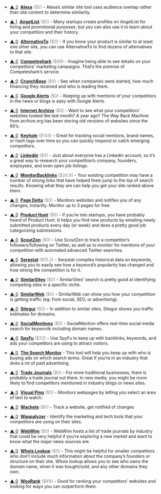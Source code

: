 - <a href="#vote-form" class="vote-link" rel="modal:open" id="recFRe7tIQW3j5YQv">&#x25B2; <span class="count">2</span></a> &nbsp;**[Alexa](https://www.alexa.com/find-similar-sites)** <span style="color: grey;">($0)</span> - Alexa’s similar site tool uses audience overlap rather than site content to determine similarity.

- <a href="#vote-form" class="vote-link" rel="modal:open" id="recK7omrRk9z6QtXF">&#x25B2; <span class="count">1</span></a> &nbsp;**[AngelList](https://angel.co/)** <span style="color: grey;">($0)</span> - Many startups create profiles on AngelList for hiring and promotional purposes, but you can also use it to learn about your competition and their history.

- <a href="#vote-form" class="vote-link" rel="modal:open" id="recIMNqC5qtKwyPbL">&#x25B2; <span class="count">0</span></a> &nbsp;**[AlternativeTo](https://alternativeto.net/)** <span style="color: grey;">($0)</span> - If you know your product is similar to at least one other site, you can use AlternativeTo to find dozens of alternatives to that site.

- <a href="#vote-form" class="vote-link" rel="modal:open" id="recjL4hUW1I8JEtx5">&#x25B2; <span class="count">0</span></a> &nbsp;**[Competeshark](https://competeshark.com/)** <span style="color: grey;">($89)</span> - Imagine being able to see details on your competitors’ marketing campaigns. That’s the premise of Competeshark’s service.

- <a href="#vote-form" class="vote-link" rel="modal:open" id="recYsnEwYkAcHcgTa">&#x25B2; <span class="count">0</span></a> &nbsp;**[CrunchBase](https://www.crunchbase.com/)** <span style="color: grey;">($0)</span> - See when companies were started, how much financing they received and who is leading them.

- <a href="#vote-form" class="vote-link" rel="modal:open" id="recsuAI1STKfH0AE5">&#x25B2; <span class="count">0</span></a> &nbsp;**[Google Alerts](https://www.google.com/alerts)** <span style="color: grey;">($0)</span> - Keeping up with mentions of your competitors in the news or blogs is easy with Google Alerts.

- <a href="#vote-form" class="vote-link" rel="modal:open" id="recWFcLSWXGHLvT1k">&#x25B2; <span class="count">0</span></a> &nbsp;**[Internet Archive](https://archive.org/)** <span style="color: grey;">($0)</span> - Want to see what your competitors’ websites looked like last month? A year ago? The Way Back Machine from archive.org has been storing old versions of websites since the 90’s.

- <a href="#vote-form" class="vote-link" rel="modal:open" id="reciLiIhXtWawWc70">&#x25B2; <span class="count">0</span></a> &nbsp;**[Keyhole](http://keyhole.co/)** <span style="color: grey;">($149)</span> - Great for tracking social mentions, brand names, or hash tags over time so you can quickly respond or catch emerging competitors.

- <a href="#vote-form" class="vote-link" rel="modal:open" id="recLrDKKpVTXtTLZl">&#x25B2; <span class="count">0</span></a> &nbsp;**[Linkedin](https://www.linkedin.com/)** <span style="color: grey;">($0)</span> - Just about everyone has a Linkedin account, so it’s a great way to research your competition’s company, founders, employees, and even open job listings.

- <a href="#vote-form" class="vote-link" rel="modal:open" id="recHHkU6HbSm7Gmvs">&#x25B2; <span class="count">0</span></a> &nbsp;**[MonitorBacklinks](https://monitorbacklinks.com/)** <span style="color: grey;">($24.9)</span> - Your existing competition may have a number of strong links that have helped them jump to the top of search results. Knowing what they are can help you get your site ranked above them.

- <a href="#vote-form" class="vote-link" rel="modal:open" id="recFy6yiGCz7IIuGm">&#x25B2; <span class="count">0</span></a> &nbsp;**[Page Delta](https://pagedelta.com/)** <span style="color: grey;">($0)</span> - Monitors websites and notifies you of any changes, instantly. Monitor up to 3 pages for free.

- <a href="#vote-form" class="vote-link" rel="modal:open" id="recFXrj6frZ9C2evA">&#x25B2; <span class="count">0</span></a> &nbsp;**[Product Hunt](https://www.producthunt.com/)** <span style="color: grey;">($0)</span> - If you’re into startups, you have probably heard of Product Hunt. It helps you find new products by emailing newly submitted products every day (or week) and does a pretty good job categorizing submissions.

- <a href="#vote-form" class="vote-link" rel="modal:open" id="reckEL0KG2Ax3mGI6">&#x25B2; <span class="count">0</span></a> &nbsp;**[ScoutZen](https://www.scoutzen.com/)** <span style="color: grey;">($0)</span> - Use ScoutZen to track a competitor’s followers/following on Twitter, as well as to monitor for mentions of your competition with automated advanced Twitter searches.

- <a href="#vote-form" class="vote-link" rel="modal:open" id="rec9PnOdylQsDp1eS">&#x25B2; <span class="count">0</span></a> &nbsp;**[Serpstat](https://serpstat.com/)** <span style="color: grey;">($15.2)</span> - Serpstat compiles historical data on keywords, allowing you to easily see how a keyword’s popularity has changed and how strong the competition is for it.

- <a href="#vote-form" class="vote-link" rel="modal:open" id="recTpoomsPVUVv3nj">&#x25B2; <span class="count">0</span></a> &nbsp;**[SimilarSites](http://www.similarsites.com/)** <span style="color: grey;">($0)</span> - SimilarSites’ search is pretty good at identifying competing sites in a specific niche.

- <a href="#vote-form" class="vote-link" rel="modal:open" id="rec16QQBNlyJAxyIH">&#x25B2; <span class="count">0</span></a> &nbsp;**[SimilarWeb](https://www.similarweb.com/)** <span style="color: grey;">($0)</span> - SimilarWeb can show you how your competition is getting traffic (eg: from social, SEO, or advertising).

- <a href="#vote-form" class="vote-link" rel="modal:open" id="recrfV7UEVm75nZZs">&#x25B2; <span class="count">0</span></a> &nbsp;**[Sitegur](http://sitegur.com/)** <span style="color: grey;">($0)</span> - In addition to similar sites, Sitegur shows you traffic estimates for domains.

- <a href="#vote-form" class="vote-link" rel="modal:open" id="recr5ZPrFT6Q8fiGp">&#x25B2; <span class="count">0</span></a> &nbsp;**[SocialMentions](http://www.socialmention.com/)** <span style="color: grey;">($0)</span> - SocialMention offers real-time social media search for keywords including domain names.

- <a href="#vote-form" class="vote-link" rel="modal:open" id="recbmxVjWO1YPIYvq">&#x25B2; <span class="count">0</span></a> &nbsp;**[SpyFu](https://www.spyfu.com/)** <span style="color: grey;">($33)</span> - Use SpyFu to keep up with backlinks, keywords, and ads your competitors are using to attract visitors.

- <a href="#vote-form" class="vote-link" rel="modal:open" id="recw8LdBjBTrLHn6P">&#x25B2; <span class="count">0</span></a> &nbsp;**[The Search Monitor](https://www.thesearchmonitor.com/)**  - This tool will help you keep up with who is buying ads on which search terms. Great if you’re in an industry that does a lot of paid advertising.

- <a href="#vote-form" class="vote-link" rel="modal:open" id="recyPFMMAU5DuKN74">&#x25B2; <span class="count">0</span></a> &nbsp;**[Trade Journals](https://en.wikipedia.org/wiki/Category:Professional_and_trade_magazines)** <span style="color: grey;">($0)</span> - For more traditional businesses, there is probably a trade journal out there. In new media, you might be more likely to find competitors mentioned in industry blogs or news sites.

- <a href="#vote-form" class="vote-link" rel="modal:open" id="recTdUIRNdEfsM4gL">&#x25B2; <span class="count">0</span></a> &nbsp;**[Visual Ping](https://visualping.io/)** <span style="color: grey;">($0)</span> - Monitors webpages by letting you select an area of text to watch.

- <a href="#vote-form" class="vote-link" rel="modal:open" id="recgT7ZpeKKieezLc">&#x25B2; <span class="count">0</span></a> &nbsp;**[Wachete](https://www.wachete.com/)** <span style="color: grey;">($0)</span> - Track a website, get notified of changes

- <a href="#vote-form" class="vote-link" rel="modal:open" id="rec4DUyuSXPW3HBe8">&#x25B2; <span class="count">0</span></a> &nbsp;**[Wappalyzer](https://wappalyzer.com/)**  - Identify the marketing and tech tools that your competitors are using on their sites.

- <a href="#vote-form" class="vote-link" rel="modal:open" id="recZdALnnc8b2TAWx">&#x25B2; <span class="count">0</span></a> &nbsp;**[WebWire](https://www.webwire.com/IndustryList.asp)** <span style="color: grey;">($0)</span> - WebWire hosts a list of trade journals by industry that could be very helpful if you’re exploring a new market and want to know what the major news sources are.

- <a href="#vote-form" class="vote-link" rel="modal:open" id="recfhcVmn48thKofs">&#x25B2; <span class="count">0</span></a> &nbsp;**[Whois Lookup](http://whois.domaintools.com/)** <span style="color: grey;">($0)</span> - This might be helpful for smaller competitors who don’t include much information about the company’s founders or structure on their site. Whois lookup allows you to see who owns the domain name, when it was bought/sold, and any other domains they own.

- <a href="#vote-form" class="vote-link" rel="modal:open" id="recdpnGr87wnSTWR6">&#x25B2; <span class="count">0</span></a> &nbsp;**[WooRank](https://www.woorank.com/)** <span style="color: grey;">($49)</span> - Good for ranking your competitors’ websites and looking for ways you can outperform them.

